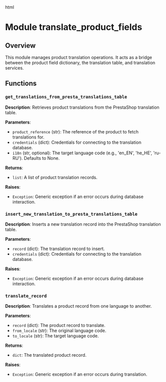 html
<h1>Module translate_product_fields</h1>

<h2>Overview</h2>
<p>This module manages product translation operations. It acts as a bridge between the product field dictionary, the translation table, and translation services.</p>

<h2>Functions</h2>

<h3><code>get_translations_from_presta_translations_table</code></h3>

<p><strong>Description</strong>: Retrieves product translations from the PrestaShop translation table.</p>

<p><strong>Parameters</strong>:</p>
<ul>
  <li><code>product_reference</code> (str): The reference of the product to fetch translations for.</li>
  <li><code>credentials</code> (dict): Credentials for connecting to the translation database.</li>
  <li><code>i18n</code> (str, optional): The target language code (e.g., 'en_EN', 'he_HE', 'ru-RU'). Defaults to None.</li>
</ul>

<p><strong>Returns</strong>:</p>
<ul>
  <li><code>list</code>: A list of product translation records.</li>
</ul>

<p><strong>Raises</strong>:</p>
<ul>
  <li><code>Exception</code>: Generic exception if an error occurs during database interaction.</li>
</ul>

<h3><code>insert_new_translation_to_presta_translations_table</code></h3>

<p><strong>Description</strong>: Inserts a new translation record into the PrestaShop translation table.</p>

<p><strong>Parameters</strong>:</p>
<ul>
  <li><code>record</code> (dict): The translation record to insert.</li>
  <li><code>credentials</code> (dict): Credentials for connecting to the translation database.</li>
</ul>

<p><strong>Raises</strong>:</p>
<ul>
  <li><code>Exception</code>: Generic exception if an error occurs during database interaction.</li>
</ul>


<h3><code>translate_record</code></h3>

<p><strong>Description</strong>: Translates a product record from one language to another.</p>

<p><strong>Parameters</strong>:</p>
<ul>
  <li><code>record</code> (dict): The product record to translate.</li>
  <li><code>from_locale</code> (str): The original language code.</li>
  <li><code>to_locale</code> (str): The target language code.</li>
</ul>

<p><strong>Returns</strong>:</p>
<ul>
  <li><code>dict</code>: The translated product record.</li>
</ul>

<p><strong>Raises</strong>:</p>
<ul>
  <li><code>Exception</code>: Generic exception if an error occurs during translation.</li>
</ul>
